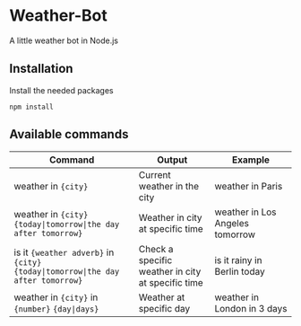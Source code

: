 # Weather-Bot
A little weather bot in Node.js

## Installation
Install the needed packages
```{sh}
npm install
```

## Available commands
| Command                                                                              | Output                                                | Example                         |
|--------------------------------------------------------------------------------------|-------------------------------------------------------|---------------------------------|
| weather in `{city}`                                                                  | Current weather in the city                           | weather in Paris                |
| weather in `{city}`<br/>`{today\|tomorrow\|the day after tomorrow}`                  | Weather in city at specific time                      | weather in Los Angeles tomorrow |
| is it `{weather adverb}` in `{city}`<br/>`{today\|tomorrow\|the day after tomorrow}` | Check a specific weather in city<br/>at specific time | is it rainy in Berlin today     |
| weather in `{city}` in `{number}` `{day\|days}`                                      | Weather at specific day                               | weather in London in 3 days     |
